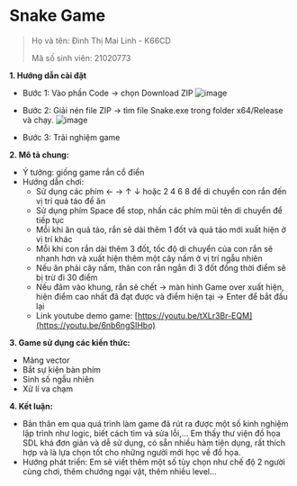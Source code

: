 # Snake Game 
> Họ và tên: Đinh Thị Mai Linh - K66CD 
> 
> Mã số sinh viên: 21020773
>
**1. Hướng dẫn cài đặt**
  - Bước 1: Vào phần Code -> chọn Download ZIP
  ![image](https://user-images.githubusercontent.com/100121918/170812450-ccab6c04-b593-4ff4-b430-a43a938efb96.png)
  - Bước 2: Giải nén file ZIP -> tìm file Snake.exe trong folder x64/Release và chạy. ![image](https://user-images.githubusercontent.com/100121918/170807682-8647dc0b-d230-4814-a567-ba2671ba71f0.png)

  - Bước 3: Trải nghiệm game

**2. Mô tả chung:**
- Ý tưởng: giống game rắn cổ điển 
- Hướng dẫn chơi: 
  + Sử dụng các phím  ← → ↑ ↓  hoặc 2 4 6 8 để di chuyển con rắn đến vị trí quả táo để ăn 
  + Sử dụng phím Space để stop, nhấn các phím mũi tên di chuyển để tiếp tục
  + Mỗi khi ăn quả táo, rắn sẽ dài thêm 1 đốt và quả táo mới xuất hiện ở vị trí khác
  + Mỗi khi con rắn dài thêm 3 đốt, tốc độ di chuyển của con rắn sẽ nhanh hơn và xuất hiện thêm một cây nấm ở vị trí ngẫu nhiên
  + Nếu ăn phải cây nấm, thân con rắn ngắn đi 3 đốt đồng thời điểm sẽ bị trừ đi 30 điểm
  + Nếu đâm vào khung, rắn sẽ chết -> màn hình Game over xuất hiện, hiện điểm cao nhất đã đạt được và điểm hiện tại -> Enter để bắt đầu lại 
  + Link youtube demo game: [https://youtu.be/tXLr3Br-EQM](https://youtu.be/6nb6ngSIHbo)
  
**3. Game sử dụng các kiến thức:**
  + Mảng vector
  + Bắt sự kiện bàn phím
  + Sinh số ngẫu nhiên  
  + Xử lí va chạm
  
**4. Kết luận:**
  + Bản thân em qua quá trình làm game đã rút ra được một số kinh nghiệm lập trình như logic, biết cách tìm và sửa lỗi,... Em thấy thư viện đồ họa SDL khá đơn giản và dễ sử dụng, có sẵn nhiều hàm tiện dụng, rất thích hợp và là lựa chọn tốt cho những người mới học về đồ họa.
  + Hướng phát triển: Em sẽ viết thêm một số tùy chọn như chế độ 2 người cùng chơi, thêm chướng ngại vật, thêm nhiều level...
  
